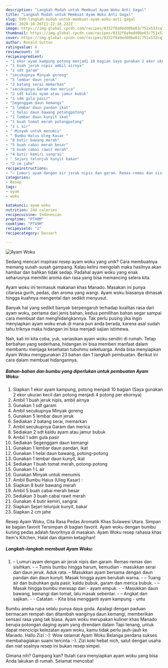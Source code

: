 ```yaml
---
description: "Langkah Mudah untuk Membuat Ayam Woku Anti Gagal"
title: "Langkah Mudah untuk Membuat Ayam Woku Anti Gagal"
slug: 699-langkah-mudah-untuk-membuat-ayam-woku-anti-gagal
date: 2020-10-26T11:22:18.222Z
image: https://img-global.cpcdn.com/recipes/0332f8a9edd0be03/751x532cq70/ayam-woku-foto-resep-utama.jpg
thumbnail: https://img-global.cpcdn.com/recipes/0332f8a9edd0be03/751x532cq70/ayam-woku-foto-resep-utama.jpg
cover: https://img-global.cpcdn.com/recipes/0332f8a9edd0be03/751x532cq70/ayam-woku-foto-resep-utama.jpg
author: Ronald Sutton
ratingvalue: 4
reviewcount: 10
recipeingredient:
- "1 ekor ayam kampung potong menjadi 10 bagian Saya gunakan 2 ekor ukuran kecil dan potong menjadi 4 potong per ekornya"
- "1 buah jeruk nipis ambil airnya"
- "1 sdt garam"
- "secukupnya Minyak goreng"
- "5 lembar daun jeruk"
- "2 batang serai memarkan"
- "secukupnya Garam dan merica"
- "2 sdt kaldu ayam atau jamur bubuk"
- "1 sdm gula pasir"
- "Segenggam daun kemangi"
- "1 lembar daun pandan ikat"
- "1 helai daun bawang potongpotong"
- "1 lembar daun kunyit ikat"
- "1 buah tomat merah potongpotong"
- "1 L air"
- " Minyak untuk menumis"
- " Bumbu Halus Uleg Kasar "
- "8 butir bawang merah"
- "5 buah cabai merah besar"
- "3 buah cabai rawit merah"
- "4 butir kemiri sangrai"
- " Sejari telunjuk kunyit bakar"
- "2 cm jahe"
recipeinstructions:
- "– Lumuri ayam dengan air jeruk nipis dan garam. Remas-remas dan sisihkan. – Tumis bumbu hingga harum, kemudian masukkan serai dan daun jeruk. Aduk rata. – Masukkan ayam bersama dengan daun pandan dan daun kunyit. Masak hingga ayam berubah warna. – Tuang air dan bubuhkan gula pasir, kaldu bubuk, garam dan merica bubuk. – Masak hingga bumbu meresap dan ayam empuk. – Masukkan daun bawang, kemangi dan tomat, lalu masak sebentar. – Angkat dan sajikan.  Catatan: Kita bisa mengganti ayam kampung untu"
categories:
- Resep
tags:
- ayam
- woku

katakunci: ayam woku 
nutrition: 244 calories
recipecuisine: Indonesian
preptime: "PT40M"
cooktime: "PT49M"
recipeyield: "2"
recipecategory: Dessert

---
```



![Ayam Woku](https://img-global.cpcdn.com/recipes/0332f8a9edd0be03/751x532cq70/ayam-woku-foto-resep-utama.jpg)

Sedang mencari inspirasi resep ayam woku yang unik? Cara membuatnya memang susah-susah gampang. Kalau keliru mengolah maka hasilnya akan hambar dan bahkan tidak sedap. Padahal ayam woku yang enak seharusnya memiliki aroma dan rasa yang bisa memancing selera kita.

Ayam woku ini termasuk makanan khas Manado. Masakan ini punya citarasa gurih, pedas, dan aroma yang wangi. Ayam woku biasanya dimasak hingga kuahnya mengental dan sedikit menyusut.

Banyak hal yang sedikit banyak berpengaruh terhadap kualitas rasa dari ayam woku, pertama dari jenis bahan, kedua pemilihan bahan segar sampai cara membuat dan menghidangkannya. Tak perlu pusing jika ingin menyiapkan ayam woku enak di mana pun anda berada, karena asal sudah tahu triknya maka hidangan ini bisa menjadi sajian istimewa.


Nah, kali ini kita coba, yuk, variasikan ayam woku sendiri di rumah. Tetap berbahan yang sederhana, hidangan ini bisa memberi manfaat dalam membantu menjaga kesehatan tubuhmu sekeluarga. Anda bisa menyiapkan Ayam Woku menggunakan 23 bahan dan 1 langkah pembuatan. Berikut ini cara dalam membuat hidangannya.

<!--inarticleads1-->

##### Bahan-bahan dan bumbu yang diperlukan untuk pembuatan Ayam Woku:

1. Siapkan 1 ekor ayam kampung, potong menjadi 10 bagian (Saya gunakan 2 ekor ukuran kecil dan potong menjadi 4 potong per ekornya)
1. Ambil 1 buah jeruk nipis, ambil airnya
1. Gunakan 1 sdt garam
1. Ambil secukupnya Minyak goreng
1. Gunakan 5 lembar daun jeruk
1. Sediakan 2 batang serai, memarkan
1. Ambil secukupnya Garam dan merica
1. Sediakan 2 sdt kaldu ayam atau jamur bubuk
1. Ambil 1 sdm gula pasir
1. Sediakan Segenggam daun kemangi
1. Gunakan 1 lembar daun pandan, ikat
1. Gunakan 1 helai daun bawang, potong-potong
1. Gunakan 1 lembar daun kunyit, ikat
1. Sediakan 1 buah tomat merah, potong-potong
1. Gunakan 1 L air
1. Gunakan  Minyak untuk menumis
1. Ambil  Bumbu Halus (Uleg Kasar) :
1. Siapkan 8 butir bawang merah
1. Ambil 5 buah cabai merah besar
1. Sediakan 3 buah cabai rawit merah
1. Gunakan 4 butir kemiri, sangrai
1. Siapkan  Sejari telunjuk kunyit, bakar
1. Siapkan 2 cm jahe


Resep Ayam Woku, Cita Rasa Pedas Aromatik Khas Sulawesi Utara. Simpan ke bagian favorit Tersimpan di bagian favorit. Ayam woku dengan bumbu kuning pedas adalah favoritnya di masakan. Ayam Woku resep rahasia khas Item&#39;s Kitchen, Halal dan dijamin ketagihan! 

<!--inarticleads2-->

##### Langkah-langkah membuat Ayam Woku:

1. – Lumuri ayam dengan air jeruk nipis dan garam. Remas-remas dan sisihkan. - – Tumis bumbu hingga harum, kemudian - masukkan serai dan daun jeruk. Aduk rata. – Masukkan ayam bersama dengan daun pandan dan daun kunyit. Masak hingga ayam berubah warna. - – Tuang air dan bubuhkan gula pasir, kaldu bubuk, garam dan merica bubuk. - – Masak hingga bumbu meresap dan - ayam empuk. - – Masukkan daun bawang, kemangi dan tomat, lalu masak sebentar. - – Angkat dan sajikan. -  - Catatan: - Kita bisa mengganti ayam kampung - untu


Bumbu aneka rupa selalu punya daya goda. Apalagi dengan paduan bermacam rempah dan ditambah wanginya daun kemangi, memberikan sensasi rasa yang tak biasa. Ayam woku merupakan kuliner khas Manado berupa potongan daging ayam yang direndam dalam Tapi tenang, untuk dapat mencicipi kelezatan ayam woku, kamu tidak perlu jauh-jauh ke Manado. Hallo Zizi :-): Wow selamat Ayam Woku Belanga perdana sukses membahagiakan suami tercinta :-). Zizi koki hebat nich, salut dengan usaha dan niat soalnya resep ini bukan resep simpel. 

Gimana nih? Gampang kan? Itulah cara menyiapkan ayam woku yang bisa Anda lakukan di rumah. Selamat mencoba!
